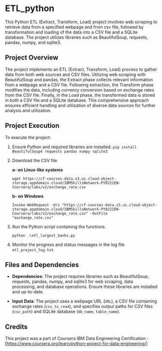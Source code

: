 # ETL_python

This Python ETL (Extract, Transform, Load) project involves web scraping to retrieve data from a specified webpage and from csv file, followed by transformation and loading of the data into a CSV file and a SQLite database. The project utilizes libraries such as BeautifulSoup, requests, pandas, numpy, and sqlite3.

## Project Overview

The project implements an ETL (Extract, Transform, Load) process to gather data from both web sources and CSV files. Utilizing web scraping with BeautifulSoup and pandas, the Extract phase collects relevant information from a webpage and a CSV file. Following extraction, the Transform phase modifies the data, including currency conversion based on exchange rates from the CSV file. Finally, in the Load phase, the transformed data is stored in both a CSV file and a SQLite database. This comprehensive approach ensures efficient handling and utilization of diverse data sources for further analysis and utilization.

## Project Execution

To execute the project:

1. Ensure Python and required libraries are installed.
   ```pip install BeautifulSoup4 requests pandas numpy sqlite3 ```
2. Download the CSV file

   **a- on Linux-like systems**
   
      ``` wget https://cf-courses-data.s3.us.cloud-object-storage.appdomain.cloud/IBMSkillsNetwork-PY0221EN-Coursera/labs/v2/exchange_rate.csv ```

   **b- on Windows**
   
      ``` Invoke-WebRequest -Uri "https://cf-courses-data.s3.us.cloud-object-storage.appdomain.cloud/IBMSkillsNetwork-PY0221EN-Coursera/labs/v2/exchange_rate.csv" -OutFile               "exchange_rate.csv" ```
4. Run the Python script containing the functions.

      ``` python .\etl_largest_banks.py ```
5. Monitor the progress and status messages in the log file `etl_project_log.txt`.

## Files and Dependencies

- **Dependencies**: The project requires libraries such as BeautifulSoup, requests, pandas, numpy, and sqlite3 for web scraping, data processing, and database operations. Ensure these libraries are installed and up-to-date.

- **Input Data**: The project uses a webpage URL (`URL`), a CSV file containing exchange rates (`csv_to_read`), and specifies output paths for CSV files (`csv_path`) and SQLite database (`db_name`, `table_name`).

## Credits
This project was a part of Coursera IBM Data Engineering Certification : [https://www.coursera.org/learn/python-project-for-data-engineering/]


